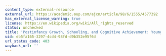 ```yaml
---
content_type: external-resource
external_url: https://academic.oup.com/ajcn/article/98/6/1555/4577392
has_external_license_warning: true
license: https://en.wikipedia.org/wiki/All_rights_reserved
status: unchecked
title: 'Postinfancy Growth, Schooling, and Cognitive Achievement: Young Lives'
uid: eb5fa165-3297-4cd4-98fd-d9b352e95f6d
url_status_code: 403
wayback_url: ''
---
```


